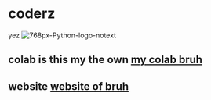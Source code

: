 # coderz
yez
![768px-Python-logo-notext](https://user-images.githubusercontent.com/17814525/87334950-7ec04d00-c50d-11ea-9609-ee30cdd8887e.png)

## colab is this my the own [my colab bruh](https://github.com/rbcolson9/coderz/blob/master/hello.ipynb)

## website [website of bruh](https://rbcolson9.github.io/coderz/)
